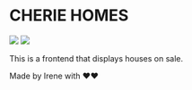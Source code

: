 # CHERIE HOMES
<img src="https://img.shields.io/badge/JavaScript-323330?style=for-the-badge&logo=javascript&logoColor=F7DF1E"/> 
<img src="https://img.shields.io/badge/HTML5-E34F26?style=for-the-badge&logo=html5&logoColor=white"/>

This is a frontend  that displays houses on sale.

Made by Irene with ❤️❤️